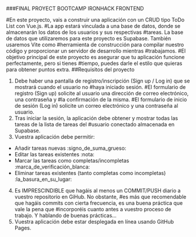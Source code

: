 ###FINAL PROYECT BOOTCAMP IRONHACK FRONTEND


#En este proyecto, vais a construir una aplicación con un CRUD tipo ToDo List con Vue.js.
#La app estará vinculada a una base de datos, donde se almacenarán los datos de los usuarios y sus respectivas #tareas. La base de datos que utilizaremos para este proyecto es Supabase. También usaremos Vite como #herramienta de construcción para compilar nuestro código y proporcionar un servidor de desarrollo mientras #trabajamos.
#El objetivo principal de este proyecto es asegurar que tu aplicación funcione perfectamente, pero si tienes #tiempo, puedes darle el estilo que quieras para obtener puntos extra.
##Requisitos del proyecto
1.  Debe haber una pantalla de registro/inscripción (Sign up / Log in) que se mostrará cuando el usuario no #haya iniciado sesión.
#El formulario de registro (Sign up) solicite al usuario una dirección de correo electrónico, una contraseña y #la confirmación de la misma.
#El formulario de inicio de sesión (Log in) solicite un correo electrónico y una contraseña al usuario.
2.  Tras iniciar la sesión, la aplicación debe obtener y mostrar todas las tareas de la lista de tareas del #usuario conectado almacenada en Supabase.
3.  Vuestra aplicación debe permitir:
- Añadir tareas nuevas  :signo_de_suma_grueso:
- Editar las tareas existentes  :nota:
- Marcar las tareas como completas/incompletas :marca_de_verificación_blanca:
- Eliminar tareas existentes (tanto completas como incompletas)  :la_basura_en_su_lugar:
4.  Es IMPRESCINDIBLE que hagáis al menos un COMMIT/PUSH diario a vuestro repositorio en GiHub. No obstante, #es más que recomendable que hagáis commits con cierta frecuencia, es una buena práctica que vale la pena que #incorporéis cuanto antes a vuestro proceso de trabajo. Y hablando de buenas prácticas…
5.  Vuestra aplicación debe estar desplegada en línea usando GitHub Pages.
